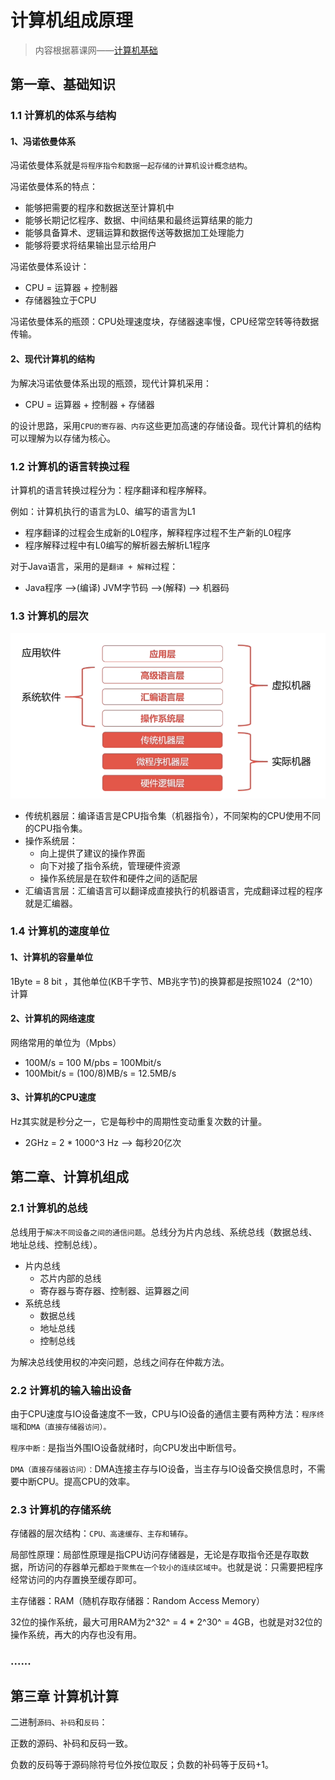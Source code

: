 # 计算机组成原理

> 内容根据慕课网——[计算机基础](https://coding.imooc.com/class/chapter/355.html)

## 第一章、基础知识

### 1.1 计算机的体系与结构

#### 1、冯诺依曼体系

冯诺依曼体系就是`将程序指令和数据一起存储的计算机设计概念结构`。

冯诺依曼体系的特点：

* 能够把需要的程序和数据送至计算机中
* 能够长期记忆程序、数据、中间结果和最终运算结果的能力
* 能够具备算术、逻辑运算和数据传送等数据加工处理能力
* 能够将要求将结果输出显示给用户

冯诺依曼体系设计：

* CPU = 运算器 + 控制器
* 存储器独立于CPU

冯诺依曼体系的瓶颈：CPU处理速度块，存储器速率慢，CPU经常空转等待数据传输。

#### 2、现代计算机的结构

为解决冯诺依曼体系出现的瓶颈，现代计算机采用：

* CPU = 运算器 + 控制器 + 存储器

的设计思路，采用`CPU的寄存器、内存`这些更加高速的存储设备。现代计算机的结构可以理解为以存储为核心。

### 1.2 计算机的语言转换过程

计算机的语言转换过程分为：程序翻译和程序解释。

例如：计算机执行的语言为L0、编写的语言为L1

* 程序翻译的过程会生成新的L0程序，解释程序过程不生产新的L0程序
* 程序解释过程中有L0编写的解析器去解析L1程序

对于Java语言，采用的是`翻译 + 解释`过程：

* Java程序 -->(编译) JVM字节码 -->(解释) --> 机器码 

### 1.3 计算机的层次

![计算机的层次](../images/计算机的层次.PNG)

* 传统机器层：编译语言是CPU指令集（机器指令），不同架构的CPU使用不同的CPU指令集。
* 操作系统层：
  * 向上提供了建议的操作界面
  * 向下对接了指令系统，管理硬件资源
  * 操作系统层是在软件和硬件之间的适配层
* 汇编语言层：汇编语言可以翻译成直接执行的机器语言，完成翻译过程的程序就是汇编器。

### 1.4 计算机的速度单位

#### 1、计算机的容量单位

1Byte = 8 bit ，其他单位(KB千字节、MB兆字节)的换算都是按照1024（2^10）计算

#### 2、计算机的网络速度

网络常用的单位为（Mpbs）

* 100M/s = 100 M/pbs = 100Mbit/s
* 100Mbit/s = (100/8)MB/s = 12.5MB/s

#### 3、计算机的CPU速度

Hz其实就是秒分之一，它是每秒中的周期性变动重复次数的计量。

* 2GHz = 2 * 1000^3 Hz --> 每秒20亿次



## 第二章、计算机组成

### 2.1 计算机的总线

总线用于`解决不同设备之间的通信问题`。总线分为片内总线、系统总线（数据总线、地址总线、控制总线）。

* 片内总线
  * 芯片内部的总线
  * 寄存器与寄存器、控制器、运算器之间
* 系统总线
  * 数据总线
  * 地址总线
  * 控制总线

为解决总线使用权的冲突问题，总线之间存在仲裁方法。

### 2.2 计算机的输入输出设备

由于CPU速度与IO设备速度不一致，CPU与IO设备的通信主要有两种方法：`程序终端`和`DMA（直接存储器访问）。`

`程序中断：`是指当外围IO设备就绪时，向CPU发出中断信号。

`DMA（直接存储器访问）：`DMA连接主存与IO设备，当主存与IO设备交换信息时，不需要中断CPU。提高CPU的效率。

### 2.3 计算机的存储系统

存储器的层次结构：`CPU、高速缓存、主存和辅存`。

局部性原理：局部性原理是指CPU访问存储器是，无论是存取指令还是存取数据，所访问的存器单元都`趋于聚焦在一个较小的连续区域中`。也就是说：只需要把程序经常访问的内存置换至缓存即可。

主存储器：RAM（随机存取存储器：Random Access Memory）

32位的操作系统，最大可用RAM为2^32^ = 4 * 2^30^ = 4GB，也就是对32位的操作系统，再大的内存也没有用。

### ......



## 第三章 计算机计算

二进制`源码`、`补码`和`反码`：

正数的源码、补码和反码一致。

负数的反码等于源码除符号位外按位取反；负数的补码等于反码+1。